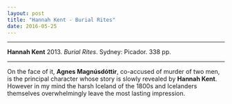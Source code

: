 ```yaml
---
layout: post
title: "Hannah Kent - Burial Rites"
date: 2016-05-25
---
```



***
<b>Hannah Kent</b> 2013. _Burial Rites_.  Sydney: Picador. 338 pp.

***

On the face of it, **Agnes Magnúsdóttir**, co-accused of murder of two men, is the principal character whose story is slowly revealed by **Hannah Kent**.  However in my mind the harsh Iceland of the 1800s and Icelanders themselves overwhelmingly leave the most lasting impression.   





